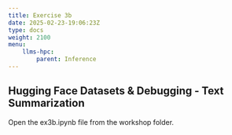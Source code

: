 ```yaml
---
title: Exercise 3b
date: 2025-02-23-19:06:23Z
type: docs 
weight: 2100
menu: 
    llms-hpc:
        parent: Inference
---
```


## Hugging Face Datasets & Debugging - Text Summarization

Open the ex3b.ipynb file from the workshop folder.



